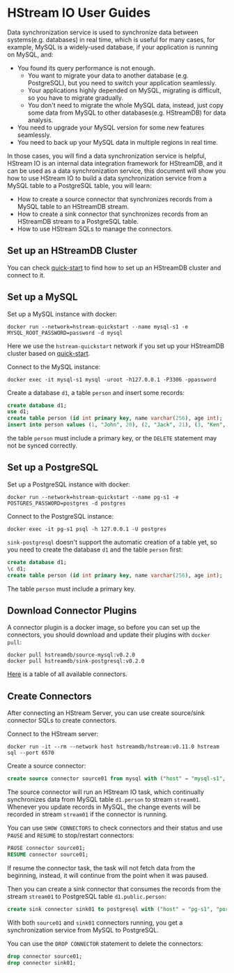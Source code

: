 # HStream IO User Guides

Data synchronization service is used to synchronize data between systems(e.g. databases) in real time,
which is useful for many cases, for example, MySQL is a widely-used database,
if your application is running on MySQL, and:

* You found its query performance is not enough.
    + You want to migrate your data to another database (e.g. PostgreSQL), but you need to switch your application seamlessly.
    + Your applications highly depended on MySQL, migrating is difficult, so you have to migrate gradually.
    + You don't need to migrate the whole MySQL data, instead, just copy some data from MySQL to other databases(e.g. HStreamDB) for data analysis.
* You need to upgrade your MySQL version for some new features seamlessly.
* You need to back up your MySQL data in multiple regions in real time.

In those cases, you will find a data synchronization service is helpful,
HStream IO is an internal data integration framework for HStreamDB,
and it can be used as a data synchronization service,
this document will show you how to use HStream IO to build a data synchronization service from a MySQL table to a PostgreSQL table,
you will learn:

* How to create a source connector that synchronizes records from a MySQL table to an HStreamDB stream.
* How to create a sink connector that synchronizes records from an HStreamDB stream to a PostgreSQL table.
* How to use HStream SQLs to manage the connectors.

## Set up an HStreamDB Cluster

You can check
[quick-start](https://hstream.io/docs/en/latest/start/quickstart-with-docker.html)
to find how to set up an HStreamDB cluster and connect to it.

## Set up a MySQL

Set up a MySQL instance with docker:

```shell
docker run --network=hstream-quickstart --name mysql-s1 -e MYSQL_ROOT_PASSWORD=password -d mysql
```

Here we use the `hstream-quickstart` network if you set up your HStreamDB
cluster based on
[quick-start](https://hstream.io/docs/en/latest/start/quickstart-with-docker.html).

Connect to the MySQL instance:

```shell
docker exec -it mysql-s1 mysql -uroot -h127.0.0.1 -P3306 -ppassword
```

Create a database `d1`, a table `person` and insert some records:

```sql
create database d1;
use d1;
create table person (id int primary key, name varchar(256), age int);
insert into person values (1, "John", 20), (2, "Jack", 21), (3, "Ken", 33);
```

the table `person` must include a primary key, or the `DELETE` statement may not
be synced correctly.

## Set up a PostgreSQL

Set up a PostgreSQL instance with docker:

```shell
docker run --network=hstream-quickstart --name pg-s1 -e POSTGRES_PASSWORD=postgres -d postgres
```

Connect to the PostgreSQL instance:

```shell
docker exec -it pg-s1 psql -h 127.0.0.1 -U postgres
```

`sink-postgresql` doesn't support the automatic creation of a table yet, so you
need to create the database `d1` and the table `person` first:

```sql
create database d1;
\c d1;
create table person (id int primary key, name varchar(256), age int);
```

The table `person` must include a primary key.

## Download Connector Plugins

A connector plugin is a docker image, so before you can set up the connectors,
you should download and update their plugins with `docker pull`:

```shell
docker pull hstreamdb/source-mysql:v0.2.0
docker pull hstreamdb/sink-postgresql:v0.2.0
```

[Here](https://hstream.io/docs/en/latest/io/connectors.html) is a table of all
available connectors.

## Create Connectors

After connecting an HStream Server, you can use create source/sink connector
SQLs to create connectors.

Connect to the HStream server:

```shell
docker run -it --rm --network host hstreamdb/hstream:v0.11.0 hstream sql --port 6570
```

Create a source connector:

```sql
create source connector source01 from mysql with ("host" = "mysql-s1", "port" = 3306, "user" = "root", "password" = "password", "database" = "d1", "table" = "person", "stream" = "stream01");
```

The source connector will run an HStream IO task, which continually synchronizes
data from MySQL table `d1.person` to stream `stream01`. Whenever you update
records in MySQL, the change events will be recorded in stream `stream01` if the
connector is running.

You can use `SHOW CONNECTORS` to check connectors and their status and use
`PAUSE` and `RESUME` to stop/restart connectors:

```sql
PAUSE connector source01;
RESUME connector source01;
```

If resume the connector task, the task will not fetch data from the beginning,
instead, it will continue from the point when it was paused.

Then you can create a sink connector that consumes the records from the stream
`stream01` to PostgreSQL table `d1.public.person`:

```sql
create sink connector sink01 to postgresql with ("host" = "pg-s1", "port" = 5432, "user" = "postgres", "password" = "postgres", "database" = "d1", "table" = "person", "stream" = "stream01");
```

With both `source01` and `sink01` connectors running, you get a synchronization
service from MySQL to PostgreSQL.

You can use the `DROP CONNECTOR` statement to delete the connectors:

```sql
drop connector source01;
drop connector sink01;
```

